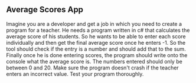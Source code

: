 ## Average Scores App ##

Imagine you are a developer and get a job in which you need to create a program for a teacher. He needs a program written in c# that calculates the average score of his students. So he wants to be able to enter each score individually and then get the final average score once he enters -1.
So the tool should check if the entry is a number and should add that to the sum. Finally once he is done entering scores, the program should write onto the console what the average score is.
The numbers entered should only be between 0 and 20. Make sure the program doesn't crash if the teacher enters an incorrect value.
Test your program thoroughly.